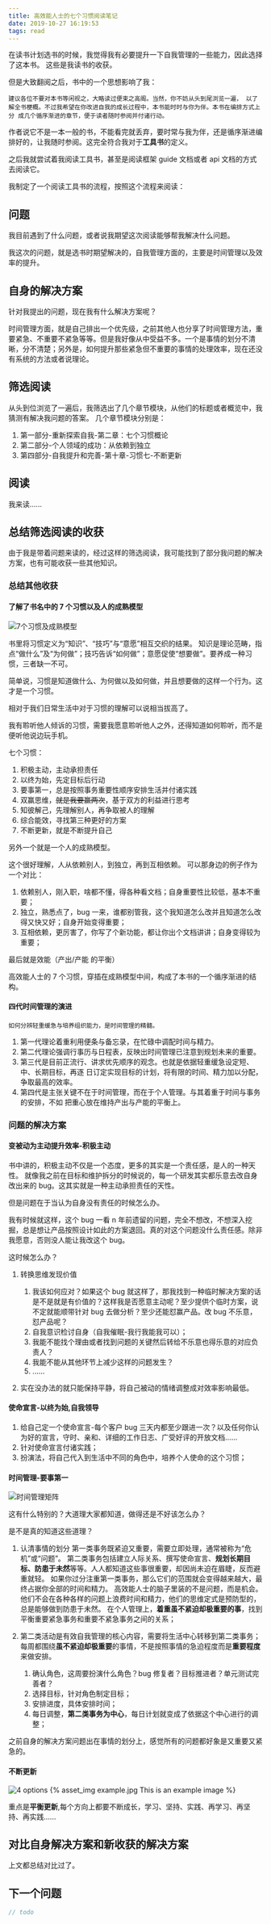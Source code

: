 ```yaml
---
title: 高效能人士的七个习惯阅读笔记
date: 2019-10-27 16:19:53
tags: read
---
```


在读书计划选书的时候，我觉得我有必要提升一下自我管理的一些能力，因此选择了这本书。
这些是我读书的收获。
<!-- more -->

但是大致翻阅之后，书中的一个思想影响了我：

`建议各位不要对本书等闲视之，大略读过便束之高阁。当然，你不妨从头到尾浏览一遍，
以了解全书梗概。不过我希望在你改进自我的成长过程中，本书能时时与你为伴。本书在编排方式上分
成几个循序渐进的章节，便于读者随时参阅并付诸行动。`

作者说它不是一本一般的书，不能看完就丢弃，要时常与我为伴，还是循序渐进编排好的，让我随时参阅。这完全符合我对于**工具书**的定义。

之后我就尝试着我阅读工具书，甚至是阅读框架 guide 文档或者 api 文档的方式去阅读它。

我制定了一个阅读工具书的流程，按照这个流程来阅读：

## 问题

我目前遇到了什么问题，或者说我期望这次阅读能够帮我解决什么问题。

我这次的问题，就是选书时期望解决的，自我管理方面的，主要是时间管理以及效率的提升。

## 自身的解决方案

针对我提出的问题，现在我有什么解决方案呢？

时间管理方面，就是自己排出一个优先级，之前其他人也分享了时间管理方法，重要紧急、不重要不紧急等等。但是我好像从中受益不多。一个是事情的划分不清晰，分不清楚；另外是，如何提升那些紧急但不重要的事情的处理效率，现在还没有系统的方法或者说理论。

## 筛选阅读

从头到位浏览了一遍后，我筛选出了几个章节模块，从他们的标题或者概览中，我猜测有解决我问题的答案。
几个章节模块分别是：

1. 第一部分-重新探索自我-第二章：七个习惯概论
2. 第二部分-个人领域的成功：从依赖到独立
3. 第四部分-自我提升和完善-第十章-习惯七-不断更新

## 阅读

我来读......

## 总结筛选阅读的收获

由于我是带着问题来读的，经过这样的筛选阅读，我可能找到了部分我问题的解决方案，也有可能收获一些其他知识。

### 总结其他收获

#### 了解了书名中的 7 个习惯以及人的成熟模型

![7个习惯及成熟模型](/resources/image/7.png)

书里将习惯定义为“知识”、“技巧”与“意愿”相互交织的结果。
知识是理论范畴，指点“做什么”及“为何做”；技巧告诉“如何做”；意愿促使“想要做”。要养成一种习惯，三者缺一不可。

简单说，习惯是知道做什么、为何做以及如何做，并且想要做的这样一个行为。这才是一个习惯。

相对于我们日常生活中对于习惯的理解可以说相当拔高了。

我有聆听他人倾诉的习惯，需要我愿意聆听他人之外，还得知道如何聆听，而不是便听他说边玩手机。

七个习惯：

1. 积极主动，主动承担责任
2. 以终为始，先定目标后行动
3. 要事第一，总是按照事务重要性顺序安排生活并付诸实践
4. 双赢思维，~~就是我要赢两次~~，基于双方的利益进行思考
5. 知彼解己，先理解别人，再争取被人的理解
6. 综合能效，寻找第三种更好的方案
7. 不断更新，就是不断提升自己

另外一个就是一个人的成熟模型。

这个很好理解，人从依赖别人，到独立，再到互相依赖。
可以那身边的例子作为一个对比：

1. 依赖别人，刚入职，啥都不懂，得各种看文档；自身重要性比较低，基本不重要；
2. 独立，熟悉点了，bug 一来，谁都别管我，这个我知道怎么改并且知道怎么改得又快又好；自身开始变得重要；
3. 互相依赖，更厉害了，你写了个新功能，都让你出个文档讲讲；自身变得较为重要；

最后就是效能（产出/产能 的平衡）

高效能人士的 7 个习惯，穿插在成熟模型中间，构成了本书的一个循序渐进的结构。

#### 四代时间管理的演进

`如何分辨轻重缓急与培养组织能力，是时间管理的精髓。`

1. 第一代理论着重利用便条与备忘录，在忙碌中调配时间与精力。
2. 第二代理论强调行事历与日程表，反映出时间管理已注意到规划未来的重要。
3. 第三代是目前正流行、讲求优先顺序的观念。也就是依据轻重缓急设定短、中、长期目标，再逐
日订定实现目标的计划，将有限的时间、精力加以分配，争取最高的效率。
4. 第四代是主张关键不在于时间管理，而在于个人管理。与其着重于时间与事务的安排，不如
把重心放在维持产出与产能的平衡上。

### 问题的解决方案

#### 变被动为主动提升效率-积极主动

书中讲的，积极主动不仅是一个态度，更多的其实是一个责任感，是人的一种天性。
就像我之前在目标和维护拆分的时候说的，每一个研发其实都乐意去改自身改出来的 bug。这其实就是一种主动承担责任的天性。

但是问题在于当认为自身没有责任的时候怎么办。

我有时候就这样，这个 bug 一看 n 年前遗留的问题，完全不想改，不想深入挖掘，总是想让产品按照设计如此的方案退回。真的对这个问题没什么责任感。除非我愿意，否则没人能让我改这个 bug。

这时候怎么办？

1. 转换思维发现价值
   1. 我该如何应对？如果这个 bug 就这样了，那我找到一种临时解决方案的话是不是就是有价值的？这样我是否愿意主动呢？至少提供个临时方案，说不定就能顺带针对 bug 去做分析？至少还能怼赢产品。改 bug 不乐意，怼产品呢？
   2. 自我意识检讨自身（自我催眠-我行我能我可以）；
   3. 我能不能找个理由或者找到问题的关键然后转给不乐意也得乐意的对应负责人？
   4. 我能不能从其他环节上减少这样的问题发生？
   5. ......

2. 实在没办法的就只能保持平静，将自己被动的情绪调整成对效率影响最低。

#### 使命宣言-以终为始,自我领导

  1. 给自己定一个使命宣言-每个客户 bug 三天内都至少跟进一次？以及任何你认为好的宣言，守时、亲和、详细的工作日志、广受好评的开放文档......
  2. 针对使命宣言付诸实践；
  3. 扮演法，将自己代入到生活中不同的角色中，培养个人使命的这个习惯；

#### 时间管理-要事第一

![时间管理矩阵](/resources/image/time-square.png)

这有什么特别的？大道理大家都知道，做得还是不好该怎么办？

是不是真的知道这些道理？

1. 认清事情的划分
第一类事务既紧迫又重要，需要立即处理，通常被称为“危机”或“问题”。
第二类事务包括建立人际关系、撰写使命宣言、**规划长期目标、防患于未然**等等。人人都知道这些事很重要，却因尚未迫在眉睫，反而避重就轻。
如果你过分注重第一类事务，那么它们的范围就会变得越来越大，最终占据你全部的时间和精力。
高效能人士的脑子里装的不是问题，而是机会。他们不会在各种各样的问题上浪费时间和精力，他们的思维定式是预防型的，总是能够做到防患于未然。
在个人管理上，**着重虽不紧迫却极重要的事**，找到平衡重要紧急事务和重要不紧急事务之间的关系；
2. 第二类活动是有效自我管理的核心内容，需要将生活中心转移到第二类事务；
每周都围绕**虽不紧迫却极重要**的事情，不是按照事情的急迫程度而是**重要程度**来做安排。

   1. 确认角色，这周要扮演什么角色？bug 修复者？目标推进者？单元测试完善者？
   2. 选择目标，针对角色制定目标；
   3. 安排进度，具体安排时间；
   4. 每日调整，**第二类事务为中心**，每日计划就变成了依据这个中心进行的调整；

之前自身的解决方案问题出在事情的划分上，感觉所有的问题都好象是又重要又紧急的。

#### 不断更新

![4 options](/resources/image/4-options.png)
{% asset_img example.jpg This is an example image %}

重点是**平衡更新**,每个方向上都要不断成长，学习、坚持、实践、再学习、再坚持、再实践......

## 对比自身解决方案和新收获的解决方案

上文都总结对比过了。

## 下一个问题

```javascript
// todo
```
